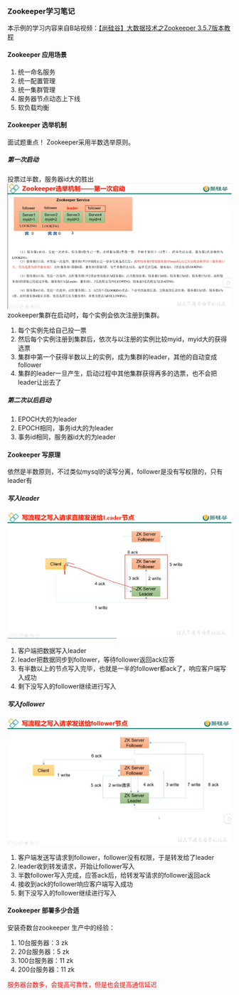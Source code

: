 ### Zookeeper学习笔记
本示例的学习内容来自B站视频：[【尚硅谷】大数据技术之Zookeeper 3.5.7版本教程](https://www.bilibili.com/video/BV1to4y1C7gw)

#### Zookeeper 应用场景
1. 统一命名服务
2. 统一配置管理
3. 统一集群管理
4. 服务器节点动态上下线
5. 软负载均衡

#### Zookeeper 选举机制
  面试题重点！
  Zookeeper采用半数选举原则。
##### 第一次启动
投票过半数，服务器id大的胜出
![img.png](img/第一次启动.png)
zookeeper集群在启动时，每个实例会依次注册到集群。
1. 每个实例先给自己投一票
2. 然后每个实例注册到集群后，依次与以注册的实例比较myid，myid大的获得选票
3. 集群中第一个获得半数以上的实例，成为集群的leader，其他的自动变成follower
4. 集群的leader一旦产生，启动过程中其他集群获得再多的选票，也不会把leader让出去了

##### 第二次以后启动
1. EPOCH大的为leader
2. EPOCH相同，事务id大的为leader
3. 事务id相同，服务器id大的为leader

#### Zookeeper 写原理
依然是半数原则，不过类似mysql的读写分离，follower是没有写权限的，只有leader有
##### 写入leader
![img.png](img/写原理.png)
1. 客户端把数据写入leader
2. leader把数据同步到follower，等待follower返回ack应答
3. 有半数以上的节点写入完毕，也就是一半的follower都ack了，响应客户端写入成功
4. 剩下没写入的follower继续进行写入

##### 写入follower
![img.png](img/写入follower.png)
1. 客户端发送写请求到follower，follower没有权限，于是转发给了leader
2. leader收到转发请求，开始让follower写入
3. 半数follower写入完成，应答ack后，给转发写请求的follower返回ack
4. 接收到ack的follower响应客户端写入成功
5. 剩下没写入的follower继续进行写入


#### Zookeeper 部署多少合适
安装奇数台zookeeper
生产中的经验：
1. 10台服务器：3 zk
2. 20台服务器：5 zk
3. 100台服务器：11 zk
4. 200台服务器：11 zk

<style>
.reaFont{
  color: red;
}
</style>

<span class="reaFont">服务器台数多，会提高可靠性，但是也会提高通信延迟</span>

